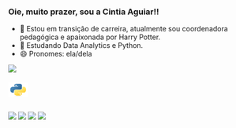 ### Oie, muito prazer, sou a Cintia Aguiar!!

- 🔭 Estou em transição de carreira, atualmente sou coordenadora pedagógica e apaixonada por Harry Potter.
- 🌱 Estudando Data Analytics e Python.
- 😄 Pronomes: ela/dela

</div>
  <a href="https://beacons.ai/cintiaguiar">
  <img height="180em" src="https://github-readme-stats.vercel.app/api?username=cintiaaguiar&show_icons=true&theme=dracula&include_all_comits=true&count_private=true"/>
    
<div style="display: inline_block"><br>
  <img align="center" alt="Rafa-Python" height="30" width="40" src="https://raw.githubusercontent.com/devicons/devicon/master/icons/python/python-original.svg">
</div>
  
  ##
 
<div>
  <a href="https://instagram.com/_cintia.aguiar" target="_blank"><img src="https://img.shields.io/badge/-Instagram-%23E4405F?style=for-the-badge&logo=instagram&logoColor=white" target="_blank"></a>
 <a href="https://discord.gg/cintiaaguiar#7872" target="_blank"><img src="https://img.shields.io/badge/Discord-7289DA?style=for-the-badge&logo=discord&logoColor=white" target="_blank"></a> 
  <a href = "mailto:profcintia.aguiar@gmail.com"><img src="https://img.shields.io/badge/-Gmail-%23333?style=for-the-badge&logo=gmail&logoColor=white" target="_blank"></a>
  <a href="https://www.linkedin.com/in/cintiaaguiar" target="_blank"><img src="https://img.shields.io/badge/-LinkedIn-%230077B5?style=for-the-badge&logo=linkedin&logoColor=white" target="_blank"></a>
